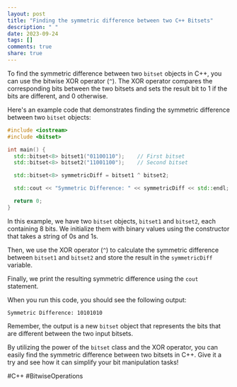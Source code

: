 ```yaml
---
layout: post
title: "Finding the symmetric difference between two C++ Bitsets"
description: " "
date: 2023-09-24
tags: []
comments: true
share: true
---
```


To find the symmetric difference between two `bitset` objects in C++, you can use the bitwise XOR operator (`^`). The XOR operator compares the corresponding bits between the two bitsets and sets the result bit to 1 if the bits are different, and 0 otherwise.

Here's an example code that demonstrates finding the symmetric difference between two `bitset` objects:

```cpp
#include <iostream>
#include <bitset>

int main() {
  std::bitset<8> bitset1("01100110");    // First bitset
  std::bitset<8> bitset2("11001100");    // Second bitset

  std::bitset<8> symmetricDiff = bitset1 ^ bitset2;

  std::cout << "Symmetric Difference: " << symmetricDiff << std::endl;

  return 0;
}
```

In this example, we have two `bitset` objects, `bitset1` and `bitset2`, each containing 8 bits. We initialize them with binary values using the constructor that takes a string of 0s and 1s. 

Then, we use the XOR operator (`^`) to calculate the symmetric difference between `bitset1` and `bitset2` and store the result in the `symmetricDiff` variable.

Finally, we print the resulting symmetric difference using the `cout` statement.

When you run this code, you should see the following output:

```
Symmetric Difference: 10101010
```

Remember, the output is a new `bitset` object that represents the bits that are different between the two input bitsets.

By utilizing the power of the `bitset` class and the XOR operator, you can easily find the symmetric difference between two bitsets in C++. Give it a try and see how it can simplify your bit manipulation tasks!

#C++ #BitwiseOperations